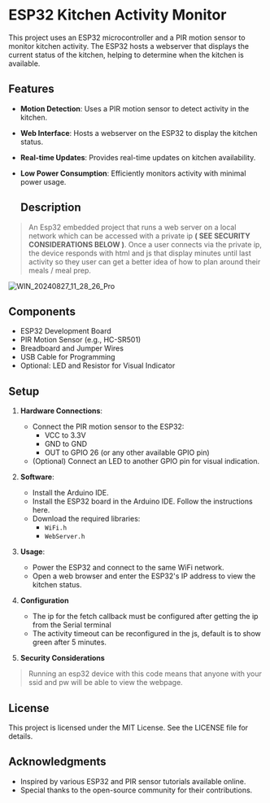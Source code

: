# ESP32 Kitchen Activity Monitor

This project uses an ESP32 microcontroller and a PIR motion sensor to monitor kitchen activity. The ESP32 hosts a webserver that displays the current status of the kitchen, helping to determine when the kitchen is available.

## Features

- **Motion Detection**: Uses a PIR motion sensor to detect activity in the kitchen.
- **Web Interface**: Hosts a webserver on the ESP32 to display the kitchen status.
- **Real-time Updates**: Provides real-time updates on kitchen availability.
- **Low Power Consumption**: Efficiently monitors activity with minimal power usage.

  ## Description

> An Esp32 embedded project that runs a web server
> on a local network which can be accessed with a private ip **( SEE SECURITY CONSIDERATIONS BELOW )**.
> Once a user connects via the private ip, the device responds with html and js
> that display minutes until last activity so they user can get a better idea
> of how to plan around their meals / meal prep. 
  
![WIN_20240827_11_28_26_Pro](https://github.com/user-attachments/assets/0f185d23-f518-45b7-a478-7a24ccc66a7e)


## Components

- ESP32 Development Board
- PIR Motion Sensor (e.g., HC-SR501)
- Breadboard and Jumper Wires
- USB Cable for Programming
- Optional: LED and Resistor for Visual Indicator

## Setup

1. **Hardware Connections**:
    - Connect the PIR motion sensor to the ESP32:
        - VCC to 3.3V
        - GND to GND
        - OUT to GPIO 26 (or any other available GPIO pin)
    - (Optional) Connect an LED to another GPIO pin for visual indication.

2. **Software**:
    - Install the Arduino IDE.
    - Install the ESP32 board in the Arduino IDE. Follow the instructions here.
    - Download the required libraries:
        - `WiFi.h`
        - `WebServer.h`

3. **Usage**:
    - Power the ESP32 and connect to the same WiFi network.
    - Open a web browser and enter the ESP32's IP address to view the kitchen status.

4. **Configuration**

    - The ip for the fetch callback must be configured after getting the ip from the Serial terminal
    - The activity timeout can be reconfigured in the js, default is to show green after 5 minutes.
5.  **Security Considerations**
>   Running an esp32 device with this code 
>   means that anyone with your ssid and pw 
>   will be able to view the webpage. 
>
## License

This project is licensed under the MIT License. See the LICENSE file for details.

## Acknowledgments

- Inspired by various ESP32 and PIR sensor tutorials available online.
- Special thanks to the open-source community for their contributions.
